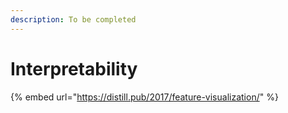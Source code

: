 ```yaml
---
description: To be completed
---
```


# Interpretability

{% embed url="https://distill.pub/2017/feature-visualization/" %}


